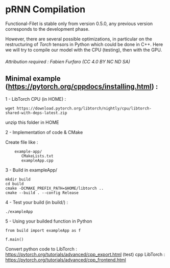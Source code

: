 # pRNN Compilation

Functional-Filet is stable only from version 0.5.0, any previous version corresponds to the development phase.

However, there are several possible optimizations, in particular on the restructuring of *Torch* tensors in Python which could be done in C++. Here we will try to compile our model with the CPU (testing), then with the GPU.

###### Attribution required : Fabien Furfaro (CC 4.0 BY NC ND SA)

## Minimal example (https://pytorch.org/cppdocs/installing.html) :

1 - LibTorch CPU (in HOME) :

	wget https://download.pytorch.org/libtorch/nightly/cpu/libtorch-shared-with-deps-latest.zip

unzip this folder in HOME

2 - Implementation of code & CMake

Create file like :

```
	example-app/
  	   CMakeLists.txt
  	   exampleApp.cpp
```

3 - Build in exampleApp/

	mkdir build
	cd build
	cmake -DCMAKE_PREFIX_PATH=$HOME/libtorch ..
	cmake --build . --config Release

4 - Test your build (in build/) :

	./exampleApp

5 - Using your builded function in Python

	from build import exampleApp as f

	f.main()

Convert python code to LibTorch : https://pytorch.org/tutorials/advanced/cpp_export.html (test)
cpp LibTorch : https://pytorch.org/tutorials/advanced/cpp_frontend.html